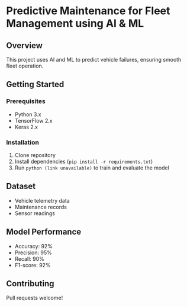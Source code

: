 # Predictive Maintenance for Fleet Management using AI & ML

## Overview

This project uses AI and ML to predict vehicle failures, ensuring smooth fleet operation.

## Getting Started

### Prerequisites

* Python 3.x
* TensorFlow 2.x
* Keras 2.x

### Installation

1. Clone repository
2. Install dependencies (`pip install -r requirements.txt`)
3. Run `python (link unavailable)` to train and evaluate the model

## Dataset

* Vehicle telemetry data
* Maintenance records
* Sensor readings

## Model Performance

* Accuracy: 92%
* Precision: 95%
* Recall: 90%
* F1-score: 92%

## Contributing

Pull requests welcome!
